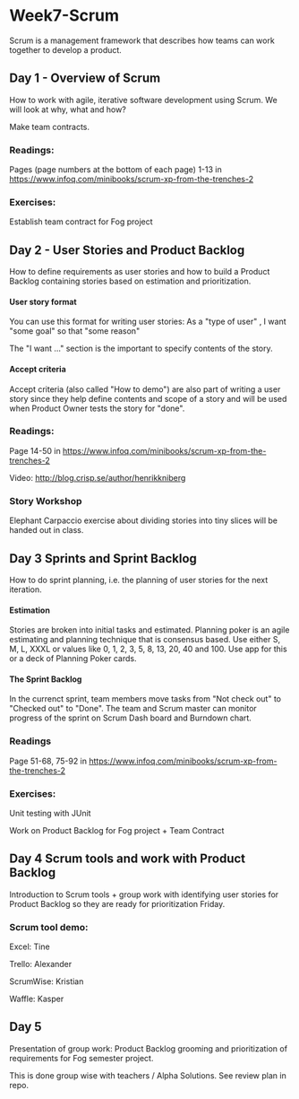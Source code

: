 # Week7-Scrum
Scrum is a management framework that describes how teams can work together to develop a product.

## Day 1 - Overview of Scrum
How to work with agile, iterative software development using Scrum. We will look at why, what and how?

Make team contracts.

### Readings:
Pages (page numbers at the bottom of each page) 1-13 in https://www.infoq.com/minibooks/scrum-xp-from-the-trenches-2

### Exercises:
Establish team contract for Fog project

## Day 2 - User Stories and Product Backlog
How to define requirements as user stories and how to build a Product Backlog containing stories based on estimation and prioritization.

#### User story format
You can use this format for writing user stories: As a "type of user" , I want "some goal" so that "some reason"

The "I want ..." section is the important  to specify contents of the story.

#### Accept criteria
Accept criteria (also called "How to demo") are also part of writing a user story since they help define contents and scope of a story and will be used when Product Owner tests the story for "done".

### Readings:
Page 14-50 in https://www.infoq.com/minibooks/scrum-xp-from-the-trenches-2

Video: http://blog.crisp.se/author/henrikkniberg


### Story Workshop
Elephant Carpaccio exercise about dividing stories into tiny slices will be handed out in class.

## Day 3 Sprints and Sprint Backlog
How to do sprint planning, i.e. the planning of user stories for the next iteration.

#### Estimation
Stories are broken into initial tasks and estimated. Planning poker is an agile estimating and planning technique that is consensus based. Use either S, M, L, XXXL or values like 0, 1, 2, 3, 5, 8, 13, 20, 40 and 100. Use app for this or a deck of Planning Poker cards.  
#### The Sprint Backlog
In the currenct sprint, team members move tasks  from "Not check out" to "Checked out" to "Done". The team and Scrum master can monitor progress of the sprint on Scrum Dash board and Burndown chart.

### Readings

Page 51-68, 75-92 in https://www.infoq.com/minibooks/scrum-xp-from-the-trenches-2

### Exercises:
Unit testing with JUnit

Work on Product Backlog for Fog project + Team Contract

## Day 4 Scrum tools and work with Product Backlog
Introduction to Scrum tools + group work with identifying user stories for Product Backlog so they are ready for prioritization Friday.
 
### Scrum tool demo:
Excel: Tine

Trello: Alexander

ScrumWise: Kristian

Waffle: Kasper

## Day 5
Presentation of group work: Product Backlog grooming and prioritization of requirements for Fog semester project. 

This is done group wise with teachers / Alpha Solutions. See review plan in repo.
